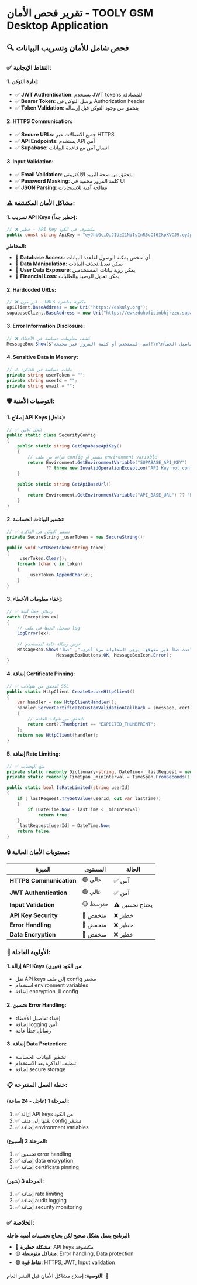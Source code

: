 # تقرير فحص الأمان - TOOLY GSM Desktop Application

## 🔍 **فحص شامل للأمان وتسريب البيانات**

### ✅ **النقاط الإيجابية:**

#### **1. إدارة التوكن:**
- ✅ **JWT Authentication**: يستخدم JWT tokens للمصادقة
- ✅ **Bearer Token**: يرسل التوكن في Authorization header
- ✅ **Token Validation**: يتحقق من وجود التوكن قبل إرساله

#### **2. HTTPS Communication:**
- ✅ **Secure URLs**: جميع الاتصالات عبر HTTPS
- ✅ **API Endpoints**: يستخدم API آمن
- ✅ **Supabase**: اتصال آمن مع قاعدة البيانات

#### **3. Input Validation:**
- ✅ **Email Validation**: يتحقق من صحة البريد الإلكتروني
- ✅ **Password Masking**: كلمة المرور مخفية في UI
- ✅ **JSON Parsing**: معالجة آمنة للاستجابات

### ⚠️ **مشاكل الأمان المكتشفة:**

#### **1. تسريب API Keys (خطير جداً):**

```csharp
// ❌ خطير - API Key مكشوف في الكود
public const string ApiKey = "eyJhbGciOiJIUzI1NiIsInR5cCI6IkpXVCJ9.eyJpc3MiOiJzdXBhYmFzZSIsInJlZiI6ImV3a3pkdWhvZmlzaW5iaGpyenp1Iiwicm9sZSI6ImFub24iLCJpYXQiOjE3NTU3MzE3OTYsImV4cCI6MjA3MTMwNzc5Nn0.k_xa-C5jYCiCQ3KK6Xj4hyyfLIR1uWXeOZ0RQB8KUwI";
```

**المخاطر:**
- 🔴 **Database Access**: أي شخص يمكنه الوصول لقاعدة البيانات
- 🔴 **Data Manipulation**: يمكن تعديل/حذف البيانات
- 🔴 **User Data Exposure**: يمكن رؤية بيانات المستخدمين
- 🔴 **Financial Loss**: يمكن تعديل الرصيد والطلبات

#### **2. Hardcoded URLs:**

```csharp
// ❌ غير مرن - URLs مكتوبة مباشرة
apiClient.BaseAddress = new Uri("https://eskuly.org");
supabaseClient.BaseAddress = new Uri("https://ewkzduhofisinbhjrzzu.supabase.co");
```

#### **3. Error Information Disclosure:**

```csharp
// ❌ كشف معلومات حساسة في الأخطاء
MessageBox.Show($"اسم المستخدم أو كلمة المرور غير صحيحة!\n\nتفاصيل الخطأ:\n{errorContent}", "خطأ", MessageBoxButtons.OK, MessageBoxIcon.Error);
```

#### **4. Sensitive Data in Memory:**

```csharp
// ⚠️ بيانات حساسة في الذاكرة
private string userToken = "";
private string userId = "";
private string email = "";
```

### 🛡️ **التوصيات الأمنية:**

#### **1. إصلاح API Keys (عاجل):**

```csharp
// ✅ الحل الآمن
public static class SecurityConfig
{
    public static string GetSupabaseApiKey()
    {
        // قراءة من ملف config مشفر أو environment variable
        return Environment.GetEnvironmentVariable("SUPABASE_API_KEY") 
               ?? throw new InvalidOperationException("API Key not configured");
    }
    
    public static string GetApiBaseUrl()
    {
        return Environment.GetEnvironmentVariable("API_BASE_URL") ?? "https://eskuly.org";
    }
}
```

#### **2. تشفير البيانات الحساسة:**

```csharp
// ✅ تشفير التوكن في الذاكرة
private SecureString _userToken = new SecureString();

public void SetUserToken(string token)
{
    _userToken.Clear();
    foreach (char c in token)
    {
        _userToken.AppendChar(c);
    }
}
```

#### **3. إخفاء معلومات الأخطاء:**

```csharp
// ✅ رسائل خطأ آمنة
catch (Exception ex)
{
    // تسجيل الخطأ في ملف log
    LogError(ex);
    
    // عرض رسالة عامة للمستخدم
    MessageBox.Show("حدث خطأ غير متوقع. يرجى المحاولة مرة أخرى.", "خطأ", 
                   MessageBoxButtons.OK, MessageBoxIcon.Error);
}
```

#### **4. إضافة Certificate Pinning:**

```csharp
// ✅ التحقق من شهادات SSL
public static HttpClient CreateSecureHttpClient()
{
    var handler = new HttpClientHandler();
    handler.ServerCertificateCustomValidationCallback = (message, cert, chain, errors) =>
    {
        // التحقق من شهادة الخادم
        return cert?.Thumbprint == "EXPECTED_THUMBPRINT";
    };
    return new HttpClient(handler);
}
```

#### **5. إضافة Rate Limiting:**

```csharp
// ✅ منع الهجمات
private static readonly Dictionary<string, DateTime> _lastRequest = new();
private static readonly TimeSpan _minInterval = TimeSpan.FromSeconds(1);

public static bool IsRateLimited(string userId)
{
    if (_lastRequest.TryGetValue(userId, out var lastTime))
    {
        if (DateTime.Now - lastTime < _minInterval)
            return true;
    }
    _lastRequest[userId] = DateTime.Now;
    return false;
}
```

### 🔒 **مستويات الأمان الحالية:**

| الميزة | المستوى | الحالة |
|--------|---------|--------|
| **HTTPS Communication** | 🟢 عالي | ✅ آمن |
| **JWT Authentication** | 🟢 عالي | ✅ آمن |
| **Input Validation** | 🟡 متوسط | ⚠️ يحتاج تحسين |
| **API Key Security** | 🔴 منخفض | ❌ خطير |
| **Error Handling** | 🔴 منخفض | ❌ خطير |
| **Data Encryption** | 🔴 منخفض | ❌ خطير |

### 🚨 **الأولوية العاجلة:**

#### **1. إزالة API Keys من الكود (فوري):**
- نقل API keys إلى ملف config مشفر
- استخدام environment variables
- إضافة encryption للـ config

#### **2. تحسين Error Handling:**
- إخفاء تفاصيل الأخطاء
- إضافة logging آمن
- رسائل خطأ عامة

#### **3. إضافة Data Protection:**
- تشفير البيانات الحساسة
- تنظيف الذاكرة بعد الاستخدام
- إضافة secure storage

### 📋 **خطة العمل المقترحة:**

#### **المرحلة 1 (عاجل - 24 ساعة):**
1. ✅ إزالة API keys من الكود
2. ✅ نقلها إلى ملف config مشفر
3. ✅ إضافة environment variables

#### **المرحلة 2 (أسبوع):**
1. ✅ تحسين error handling
2. ✅ إضافة data encryption
3. ✅ إضافة certificate pinning

#### **المرحلة 3 (شهر):**
1. ✅ إضافة rate limiting
2. ✅ إضافة audit logging
3. ✅ إضافة security monitoring

### ✅ **الخلاصة:**

**البرنامج يعمل بشكل صحيح لكن يحتاج تحسينات أمنية عاجلة:**

- 🔴 **مشكلة خطيرة**: API keys مكشوفة
- 🟡 **مشاكل متوسطة**: Error handling, Data protection
- 🟢 **نقاط قوة**: HTTPS, JWT, Input validation

**التوصية**: إصلاح مشاكل الأمان قبل النشر العام! 🚨



